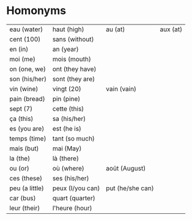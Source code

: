 # Homonyms

|                |                  |                  |          |
|----------------|------------------|------------------|----------|
| eau (water)    | haut (high)      | au (at)          | aux (at) |
| cent (100)     | sans (without)   |                  |          |
| en (in)        | an (year)        |                  |          |
| moi (me)       | mois (mouth)     |                  |          |
| on (one, we)   | ont (they have)  |                  |          |
| son (his/her)  | sont (they are)  |                  |          |
| vin (wine)     | vingt (20)       | vain (vain)      |          |
| pain (bread)   | pin (pine)       |                  |          |
| sept (7)       | cette (this)     |                  |          |
| ça (this)      | sa (his/her)     |                  |          |
| es (you are)   | est (he is)      |                  |          |
| temps (time)   | tant (so much)   |                  |          |
| mais (but)     | mai (May)        |                  |          |
| la (the)       | là (there)       |                  |          |
| ou (or)        | où (where)       | août (August)    |          |
| ces (these)    | ses (his/her)    |                  |          |
| peu (a little) | peux (I/you can) | put (he/she can) |          |
| car (bus)      | quart (quarter)  |                  |          |
| leur (their)   | l'heure (hour)   |                  |          |
